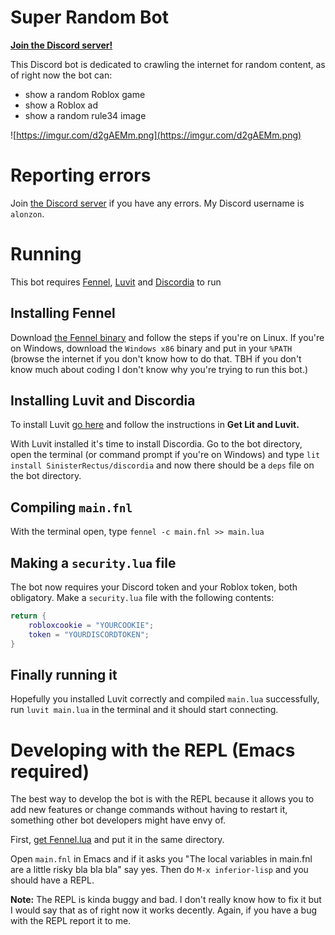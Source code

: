 # Super Random Bot
**[Join the Discord server!](https://discord.gg/82Er5KQxPk)**

This Discord bot is dedicated to crawling the internet for random content, as of right now the bot can:
- show a random Roblox game
- show a Roblox ad
- show a random rule34 image

![https://imgur.com/d2gAEMm.png](https://imgur.com/d2gAEMm.png)

# Reporting errors
Join [the Discord server](https://discord.gg/82Er5KQxPk) if you have any errors. My Discord username is `alonzon`.

# Running
This bot requires [Fennel](https://fennel-lang.org/), [Luvit](https://luvit.io/) and [Discordia](https://github.com/SinisterRectus/Discordia) to run

## Installing Fennel
Download [the Fennel binary](https://fennel-lang.org/setup#downloading-a-fennel-binary) and follow the steps if you're on Linux. If you're on Windows, download the `Windows x86` binary and put in your `%PATH` (browse the internet if you don't know how to do that. TBH if you don't know much about coding I don't know why you're trying to run this bot.)

## Installing Luvit and Discordia
To install Luvit [go here](https://luvit.io/install.html) and follow the instructions in **Get Lit and Luvit.**

With Luvit installed it's time to install Discordia. Go to the bot directory, open the terminal (or command prompt if you're on Windows) and type `lit install SinisterRectus/discordia` and now there should be a `deps` file on the bot directory.

## Compiling `main.fnl`
With the terminal open, type `fennel -c main.fnl >> main.lua`

## Making a `security.lua` file
The bot now requires your Discord token and your Roblox token, both obligatory. Make a `security.lua` file with the following contents:
```lua
return {
	robloxcookie = "YOURCOOKIE";
	token = "YOURDISCORDTOKEN";
}
```

## Finally running it
Hopefully you installed Luvit correctly and compiled `main.lua` successfully, run `luvit main.lua` in the terminal and it should start connecting.

# Developing with the REPL (Emacs required)
The best way to develop the bot is with the REPL because it allows you to add new features or change commands without having to restart it, something other bot developers might have envy of.

First, [get Fennel.lua](https://fennel-lang.org/setup#embedding-the-fennel-compiler-in-a-lua-application) and put it in the same directory.

Open `main.fnl` in Emacs and if it asks you "The local variables in main.fnl are a little risky bla bla bla" say yes. Then do `M-x inferior-lisp` and you should have a REPL.

**Note:** The REPL is kinda buggy and bad. I don't really know how to fix it but I would say that as of right now it works decently. Again, if you have a bug with the REPL report it to me.
